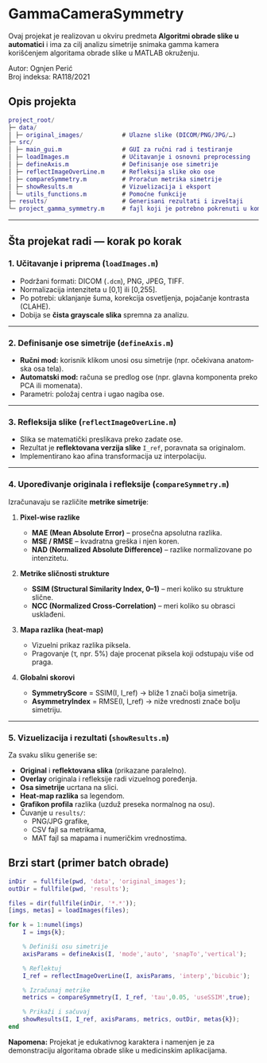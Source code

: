 # GammaCameraSymmetry
Ovaj projekat je realizovan u okviru predmeta **Algoritmi obrade slike u automatici** i ima za cilj analizu simetrije snimaka gamma kamera korišćenjem algoritama obrade slike u MATLAB okruženju.

Autor: Ognjen Perić  
Broj indeksa: RA118/2021

## Opis projekta
```matlab
project_root/
├─ data/
│ ├─ original_images/           # Ulazne slike (DICOM/PNG/JPG/…)
├─ src/
│ ├─ main_gui.m                 # GUI za ručni rad i testiranje
│ ├─ loadImages.m               # Učitavanje i osnovni preprocessing
│ ├─ defineAxis.m               # Definisanje ose simetrije
│ ├─ reflectImageOverLine.m     # Refleksija slike oko ose
│ ├─ compareSymmetry.m          # Proračun metrika simetrije
│ ├─ showResults.m              # Vizuelizacija i eksport
│ └─ utils_functions.m          # Pomoćne funkcije
├─ results/                     # Generisani rezultati i izveštaji
└─ project_gamma_symmetry.m     # fajl koji je potrebno pokrenuti u komandnoj liniji
```
---

## Šta projekat radi — korak po korak

### 1. Učitavanje i priprema (`loadImages.m`)
- Podržani formati: DICOM (`.dcm`), PNG, JPEG, TIFF.
- Normalizacija intenziteta u [0,1] ili [0,255].
- Po potrebi: uklanjanje šuma, korekcija osvetljenja, pojačanje kontrasta (CLAHE).
- Dobija se **čista grayscale slika** spremna za analizu.

---

### 2. Definisanje ose simetrije (`defineAxis.m`)
- **Ručni mod:** korisnik klikom unosi osu simetrije (npr. očekivana anatom­ska osa tela).
- **Automatski mod:** računa se predlog ose (npr. glavna komponenta preko PCA ili momenata).
- Parametri: položaj centra i ugao nagiba ose.

---

### 3. Refleksija slike (`reflectImageOverLine.m`)
- Slika se matematički preslikava preko zadate ose.
- Rezultat je **reflektovana verzija slike** `I_ref`, poravnata sa originalom.
- Implementirano kao afina transformacija uz interpolaciju.

---

### 4. Upoređivanje originala i refleksije (`compareSymmetry.m`)
Izračunavaju se različite **metrike simetrije**:

1. **Pixel-wise razlike**
   - **MAE (Mean Absolute Error)** – prosečna apsolutna razlika.
   - **MSE / RMSE** – kvadratna greška i njen koren.
   - **NAD (Normalized Absolute Difference)** – razlike normalizovane po intenzitetu.

2. **Metrike sličnosti strukture**
   - **SSIM (Structural Similarity Index, 0–1)** – meri koliko su strukture slične.
   - **NCC (Normalized Cross-Correlation)** – meri koliko su obrasci usklađeni.

3. **Mapa razlika (heat-map)**
   - Vizuelni prikaz razlika piksela.
   - Pragovanje (τ, npr. 5%) daje procenat piksela koji odstupaju više od praga.

4. **Globalni skorovi**
   - **SymmetryScore** = SSIM(I, I_ref) → bliže 1 znači bolja simetrija.
   - **AsymmetryIndex** = RMSE(I, I_ref) → niže vrednosti znače bolju simetriju.

---

### 5. Vizuelizacija i rezultati (`showResults.m`)
Za svaku sliku generiše se:

- **Original** i **reflektovana slika** (prikazane paralelno).
- **Overlay** originala i refleksije radi vizuelnog poređenja.
- **Osa simetrije** ucrtana na slici.
- **Heat-map razlika** sa legendom.
- **Grafikon profila** razlika (uzduž preseka normalnog na osu).
- Čuvanje u `results/`:
  - PNG/JPG grafike,
  - CSV fajl sa metrikama,
  - MAT fajl sa mapama i numeričkim vrednostima.

## Brzi start (primer batch obrade)

```matlab
inDir  = fullfile(pwd, 'data', 'original_images');
outDir = fullfile(pwd, 'results');

files = dir(fullfile(inDir, '*.*'));
[imgs, metas] = loadImages(files);

for k = 1:numel(imgs)
    I = imgs{k};

    % Definiši osu simetrije
    axisParams = defineAxis(I, 'mode','auto', 'snapTo','vertical');

    % Reflektuj
    I_ref = reflectImageOverLine(I, axisParams, 'interp','bicubic');

    % Izračunaj metrike
    metrics = compareSymmetry(I, I_ref, 'tau',0.05, 'useSSIM',true);

    % Prikaži i sačuvaj
    showResults(I, I_ref, axisParams, metrics, outDir, metas{k});
end

```
**Napomena:** Projekat je edukativnog karaktera i namenjen je za demonstraciju algoritama obrade slike u medicinskim aplikacijama.
